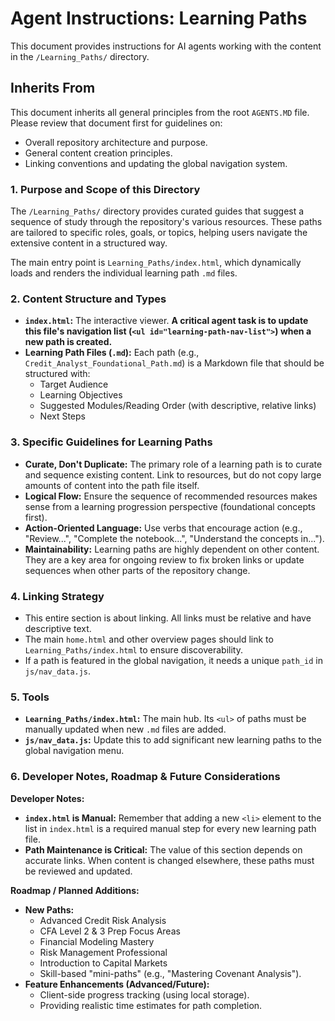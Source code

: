# Agent Instructions: Learning Paths

This document provides instructions for AI agents working with the content in the `/Learning_Paths/` directory.

## Inherits From

This document inherits all general principles from the root `AGENTS.MD` file. Please review that document first for guidelines on:

*   Overall repository architecture and purpose.
*   General content creation principles.
*   Linking conventions and updating the global navigation system.

### 1. Purpose and Scope of this Directory
The `/Learning_Paths/` directory provides curated guides that suggest a sequence of study through the repository's various resources. These paths are tailored to specific roles, goals, or topics, helping users navigate the extensive content in a structured way.

The main entry point is `Learning_Paths/index.html`, which dynamically loads and renders the individual learning path `.md` files.

### 2. Content Structure and Types
*   **`index.html`:** The interactive viewer. **A critical agent task is to update this file's navigation list (`<ul id="learning-path-nav-list">`) when a new path is created.**
*   **Learning Path Files (`.md`):** Each path (e.g., `Credit_Analyst_Foundational_Path.md`) is a Markdown file that should be structured with:
    *   Target Audience
    *   Learning Objectives
    *   Suggested Modules/Reading Order (with descriptive, relative links)
    *   Next Steps

### 3. Specific Guidelines for Learning Paths
*   **Curate, Don't Duplicate:** The primary role of a learning path is to curate and sequence existing content. Link to resources, but do not copy large amounts of content into the path file itself.
*   **Logical Flow:** Ensure the sequence of recommended resources makes sense from a learning progression perspective (foundational concepts first).
*   **Action-Oriented Language:** Use verbs that encourage action (e.g., "Review...", "Complete the notebook...", "Understand the concepts in...").
*   **Maintainability:** Learning paths are highly dependent on other content. They are a key area for ongoing review to fix broken links or update sequences when other parts of the repository change.

### 4. Linking Strategy
*   This entire section is about linking. All links must be relative and have descriptive text.
*   The main `home.html` and other overview pages should link to `Learning_Paths/index.html` to ensure discoverability.
*   If a path is featured in the global navigation, it needs a unique `path_id` in `js/nav_data.js`.

### 5. Tools
*   **`Learning_Paths/index.html`:** The main hub. Its `<ul>` of paths must be manually updated when new `.md` files are added.
*   **`js/nav_data.js`:** Update this to add significant new learning paths to the global navigation menu.

### 6. Developer Notes, Roadmap & Future Considerations

**Developer Notes:**
*   **`index.html` is Manual:** Remember that adding a new `<li>` element to the list in `index.html` is a required manual step for every new learning path file.
*   **Path Maintenance is Critical:** The value of this section depends on accurate links. When content is changed elsewhere, these paths must be reviewed and updated.

**Roadmap / Planned Additions:**
*   **New Paths:**
    *   Advanced Credit Risk Analysis
    *   CFA Level 2 & 3 Prep Focus Areas
    *   Financial Modeling Mastery
    *   Risk Management Professional
    *   Introduction to Capital Markets
    *   Skill-based "mini-paths" (e.g., "Mastering Covenant Analysis").
*   **Feature Enhancements (Advanced/Future):**
    *   Client-side progress tracking (using local storage).
    *   Providing realistic time estimates for path completion.

